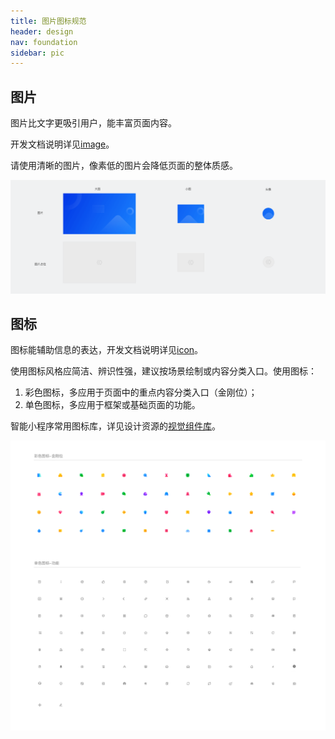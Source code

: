 ```yaml
---
title: 图片图标规范
header: design
nav: foundation
sidebar: pic
---
```


## 图片
图片比文字更吸引用户，能丰富页面内容。

开发文档说明详见<a href="h/develop/component/media_image/" target="_blank">image</a>。

请使用清晰的图片，像素低的图片会降低页面的整体质感。
<div class="m-doc-custom-examples-correct">
	<img src="../../../img/design/foundation/pic/1.png">
</div>

## 图标
图标能辅助信息的表达，开发文档说明详见<a href="/develop/component/base_icon/" target="_blank">icon</a>。

使用图标风格应简洁、辨识性强，建议按场景绘制或内容分类入口。使用图标：
1. 彩色图标，多应用于页面中的重点内容分类入口（金刚位）；
2. 单色图标，多应用于框架或基础页面的功能。


智能小程序常用图标库，详见设计资源的[视觉组件库](../../resource/uikit/)。
<div class="m-doc-custom-examples-correct"><img src="../../../img/design/foundation/pic/2.png">
</div>
